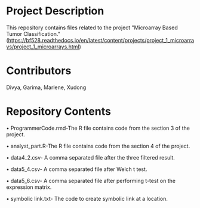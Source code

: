 # Project Description

This repository contains files related to the project "Microarray Based Tumor Classification."(https://bf528.readthedocs.io/en/latest/content/projects/project_1_microarrays/project_1_microarrays.html)

# Contributors
Divya, Garima, Marlene, Xudong


# Repository Contents

•	ProgrammerCode.rmd-The R file contains code from the section 3 of the project.

•	analyst_part.R-The R file contains code from the section 4 of the project.

•	data4_2.csv- A comma separated file after the three filtered result.

•	data5_4.csv- A comma separated file after Welch t test.

•	data5_6.csv- A comma separated file after performing t-test on the expression matrix. 

•	symbolic link.txt- The code to create symbolic link at a location.

